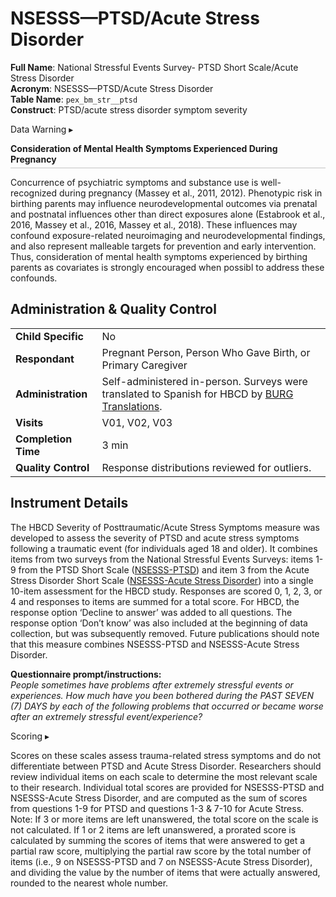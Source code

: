 # NSESSS—PTSD/Acute Stress Disorder

**Full Name**: National Stressful Events Survey- PTSD Short Scale/Acute Stress Disorder                
**Acronym**: NSESSS—PTSD/Acute Stress Disorder     
**Table Name**: `pex_bm_str__ptsd`       
**Construct**: PTSD/acute stress disorder symptom severity

<div id="ptsd-warning" class="warning-banner" onclick="toggleCollapse(this)">
  <span class="emoji"><i class="fas fa-exclamation-triangle"></i></span>
  <span class="text">Data Warning</span>
  <span class="notification-arrow">▸</span>
</div>
<div class="closed-collapsible-content">
<p style="margin-bottom: 5px; padding-bottom: 5px; border-bottom: 1px solid #6b6b6b66;"><strong>Consideration of Mental Health Symptoms Experienced During Pregnancy</strong></p>
<p>Concurrence of psychiatric symptoms and substance use is well-recognized during pregnancy (Massey et al., 2011, 2012). Phenotypic risk in birthing parents may influence neurodevelopmental outcomes via prenatal and postnatal influences other than direct exposures alone (Estabrook et al., 2016, Massey et al., 2016, Massey et al., 2018). These influences may confound exposure-related neuroimaging and neurodevelopmental findings, and also represent malleable targets for prevention and early intervention. Thus, consideration of mental health symptoms experienced by birthing parents as covariates is strongly encouraged when possibl to address these confounds.</p> 
</div>

## Administration & Quality Control

<table style="width: 100%; border-collapse: collapse; table-layout: fixed; font-size: 16px;">
<tbody>
<tr><td><b>Child Specific</b></td>
<td>No</td></tr>
<tr><td><b>Respondant</b></td>
<td style="word-wrap: break-word; white-space: normal;">Pregnant Person, Person Who Gave Birth, or Primary Caregiver</td></tr>
<tr><td><b>Administration</b></td>
<td style="word-wrap: break-word; white-space: normal;">Self-administered in-person. Surveys were translated to Spanish for HBCD by <a href="https://burgtranslations.com/our-services/">BURG Translations</a>.</td></tr>
<tr><td><b>Visits</b></td>
<td>V01, V02, V03</td></tr>
<tr><td><b>Completion Time</b></td>
<td>3 min</td></tr>
<tr><td><b>Quality Control</b></td>
<td style="word-wrap: break-word; white-space: normal;">Response distributions reviewed for outliers.</td></tr>
</tbody>
</table>

## Instrument Details
The HBCD Severity of Posttraumatic/Acute Stress Symptoms measure was developed to assess the severity of PTSD and acute stress symptoms following a traumatic event (for individuals aged 18 and older). It combines items from two surveys from the National Stressful Events Surveys: items 1-9 from the PTSD Short Scale ([NSESSS-PTSD](https://www.psychiatry.org/File%20Library/Psychiatrists/Practice/DSM/APA_DSM5_Severity-of-Posttraumatic-Stress-Symptoms-Adult.pdf)) and item 3 from the Acute Stress Disorder Short Scale ([NSESSS-Acute Stress Disorder](https://www.psychiatry.org/File%20Library/Psychiatrists/Practice/DSM/APA_DSM5_Severity-of-Acute-Stress-Symptoms-Adult.pdf)) into a single 10-item assessment for the HBCD study.  Responses are scored 0, 1, 2, 3, or 4 and responses to items are summed for a total score. For HBCD, the response option ‘Decline to answer’ was added to all questions. The response option ‘Don’t know’ was also included at the beginning of data collection, but was subsequently removed. Future publications should note that this measure combines NSESSS-PTSD and NSESSS-Acute Stress Disorder.

**Questionnaire prompt/instructions:**    
*People sometimes have problems after extremely stressful events or experiences. How much have you been bothered during the PAST SEVEN (7) DAYS by each of the following problems that occurred or became worse after an extremely stressful event/experience?*

<div id="ptsd-scoring" class="table-banner" onclick="toggleCollapse(this)">
    <span class="text-with-link">
    <span class="table-text">Scoring</span>
    <a class="anchor-link" href="#ptsd-scoring" title="Copy link">
    <i class="fa-solid fa-link"></i>
    </a>
    </span>
  <span class="notification-arrow">▸</span>
</div>
<div class="closed-collapsible-content">
<p>Scores on these scales assess trauma-related stress symptoms and do not differentiate between PTSD and Acute Stress Disorder. Researchers should review individual items on each scale to determine the most relevant scale to their research. Individual total scores are provided for NSESSS-PTSD and NSESSS-Acute Stress Disorder, and are computed as the sum of scores from questions 1-9 for PTSD and questions 1-3 & 7-10 for Acute Stress. Note: If 3 or more items are left unanswered, the total score on the scale is not calculated. If 1 or 2 items are left unanswered, a prorated score is calculated by summing the scores of items that were answered to get a partial raw score, multiplying the partial raw score by the total number of items (i.e., 9 on NSESSS-PTSD and 7 on NSESSS-Acute Stress Disorder), and dividing the value by the number of items that were actually answered, rounded to the nearest whole number.</p>
</div>

